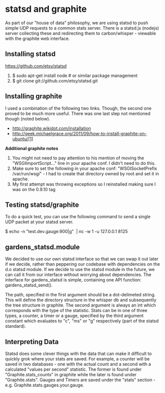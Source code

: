 statsd and graphite
===================
As part of our "house of data" philosophy, we are using statsd to push simple UDP requests to a common stats server. There is a statsd.js (nodejs) server collecting these and redirecting them to carbon/whisper - viewable with the graphite web interface. 

Installing statsd
-----------------
https://github.com/etsy/statsd

1. $ sudo apt-get install node # or similar package management
2. $ git clone git://github.com/etsy/statsd.git

Installing graphite
-------------------
I used a combination of the following two links. Though, the second one proved to be much more useful. There was one last step not mentioned though (noted below).

- http://graphite.wikidot.com/installation
- http://geek.michaelgrace.org/2011/09/how-to-install-graphite-on-ubuntu/[1]

**Additional graphite notes**

1. You might not need to pay attention to his mention of moving the "WSGIImportScript..." line in your apache conf. I didn't need to do this.
2. Make sure to set the following in your apache conf: "WSGISocketPrefix /var/run/wsgi" - I had to create that directory owned by root and set it in apache.
3. My first attempt was throwing exceptions so I reinstalled making sure I was on the 0.9.10 tag

Testing statsd/graphite
-----------------------
To do a quick test, you can use the following command to send a single UDP packet at your statsd server.

$ echo -n "test.dev.gauge:900|g"  | nc -w 1 -u 127.0.0.1 8125

gardens_statsd.module
---------------------
We decided to use our own statsd interface so that we can swap it out later if we decide, rather than peppering our codebase with dependencies on the d.o statsd module. If we decide to use the statsd module in the future, we can call it from our interface without worrying about dependencies. The interface for gardens_statsd is simple, containing one API function: gardens_statsd_send().

<?php 
gardens_statsd_send('my.stats.counter', 123, GARDENS_STATSD_COUNTER) 
gardens_statsd_send('my.stats.timer', 345, GARDENS_STATSD_TIMER) 
gardens_statsd_send('my.stats.gauge', 234, GARDENS_STATSD_GAUGE) 
?>

The path, specified in the first argument should be a dot-delimeted string. This will define the directory structure in the whisper db and subsequently the tree structure in graphite. The second argument is always an int which corresponds with the type of the statistic. Stats can be in one of three types, a counter, a timer or a gauge, specified by the third argument constant which evaluates to "c", "ms" or "g" respectively (part of the statsd standard). 

Interpreting Data
-----------------
Statsd does some clever things with the data that can make it difficult to quickly grok where your stats are saved. For example, a counter will be saved in two databases - one with the actual count and a second with a calculated "values per second" statistic. The former is found under "Graphite.stats_counts" in graphite while the later is found under "Graphite.stats". Gauges and Timers are saved under the "stats" section - e.g. Graphite.stats.gauges.your.gauge.

